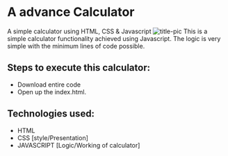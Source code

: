 # A advance Calculator
 A simple calculator using HTML, CSS &amp; Javascript
 ![title-pic](https://user-images.githubusercontent.com/39196039/40139639-27db8c64-596e-11e8-9537-04a5b5d07170.jpg)
 This is a simple calculator functionality achieved using Javascript. The logic is very simple with the minimum lines of code possible.
 
## Steps to execute this calculator:
- Download entire code 
- Open   up the index.html.

## Technologies used: 
- HTML
- CSS [style/Presentation]
- JAVASCRIPT [Logic/Working of calculator]

